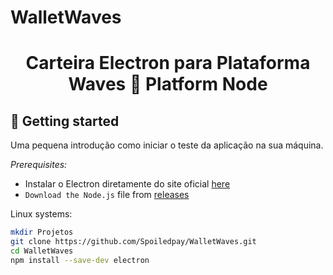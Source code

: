 # WalletWaves


<h1 align="center"> Carteira Electron para Plataforma Waves 🔷 Platform Node</h1>

## 🚀️ Getting started

Uma pequena introdução como iniciar o teste da aplicação na sua máquina. 

*Prerequisites:*
- Instalar o Electron diretamente do site oficial [here](https://www.electronjs.org/docs/tutorial/first-app#installing-electron)
- `Download the Node.js` file from [releases](https://nodejs.org/en/download/) 

Linux systems:
```bash
mkdir Projetos
git clone https://github.com/Spoiledpay/WalletWaves.git
cd WalletWaves
npm install --save-dev electron
